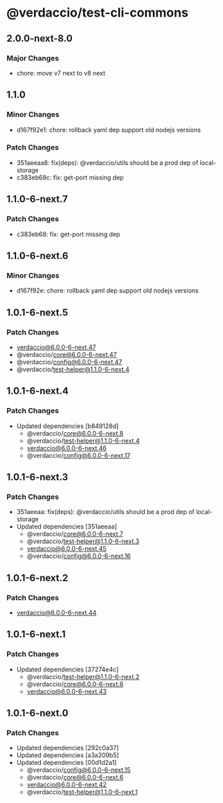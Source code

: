 # @verdaccio/test-cli-commons

## 2.0.0-next-8.0

### Major Changes

- chore: move v7 next to v8 next

## 1.1.0

### Minor Changes

- d167f92e1: chore: rollback yaml dep support old nodejs versions

### Patch Changes

- 351aeeaa8: fix(deps): @verdaccio/utils should be a prod dep of local-storage
- c383eb68c: fix: get-port missing dep

## 1.1.0-6-next.7

### Patch Changes

- c383eb68: fix: get-port missing dep

## 1.1.0-6-next.6

### Minor Changes

- d167f92e: chore: rollback yaml dep support old nodejs versions

## 1.0.1-6-next.5

### Patch Changes

- verdaccio@6.0.0-6-next.47
- @verdaccio/core@6.0.0-6-next.47
- @verdaccio/config@6.0.0-6-next.47
- @verdaccio/test-helper@1.1.0-6-next.4

## 1.0.1-6-next.4

### Patch Changes

- Updated dependencies [b849128d]
  - @verdaccio/core@6.0.0-6-next.8
  - @verdaccio/test-helper@1.1.0-6-next.4
  - verdaccio@6.0.0-6-next.46
  - @verdaccio/config@6.0.0-6-next.17

## 1.0.1-6-next.3

### Patch Changes

- 351aeeaa: fix(deps): @verdaccio/utils should be a prod dep of local-storage
- Updated dependencies [351aeeaa]
  - @verdaccio/core@6.0.0-6-next.7
  - @verdaccio/test-helper@1.1.0-6-next.3
  - verdaccio@6.0.0-6-next.45
  - @verdaccio/config@6.0.0-6-next.16

## 1.0.1-6-next.2

### Patch Changes

- verdaccio@6.0.0-6-next.44

## 1.0.1-6-next.1

### Patch Changes

- Updated dependencies [37274e4c]
  - @verdaccio/test-helper@1.1.0-6-next.2
  - @verdaccio/core@6.0.0-6-next.6
  - verdaccio@6.0.0-6-next.43

## 1.0.1-6-next.0

### Patch Changes

- Updated dependencies [292c0a37]
- Updated dependencies [a3a209b5]
- Updated dependencies [00d1d2a1]
  - @verdaccio/config@6.0.0-6-next.15
  - @verdaccio/core@6.0.0-6-next.6
  - verdaccio@6.0.0-6-next.42
  - @verdaccio/test-helper@1.1.0-6-next.1
